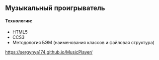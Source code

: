 ## Музыкальный проигрыватель



#### Технологии:
* HTML5
* CCS3
* Методология БЭМ (наименования классов и файловая структура)

https://sergynya174.github.io/MusicPlayer/
